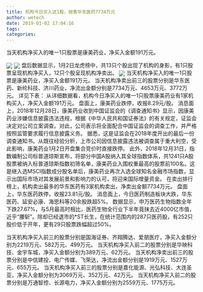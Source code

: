 ```yaml
---
title: 机构今日买入这1股，抛售华东医药7734万元
author: wetech
date: 2019-01-02 17:04:16
tags: 
categories: 
---
```

当天机构净买入的唯一1只股票是康美药业，净买入金额191万元。
<!-- more -->
<img align="center" border="0" src="https://imgcdn.yicai.com/uppics/images/2019/01/1d5bc72800a70bf5cbbe50a3a9e84d5f.jpg" />
<img align="center" border="0" src="https://imgcdn.yicai.com/uppics/images/2019/01/8b93bc794d425acbae8ee634cf5a9ac7.jpg" />
盘后数据显示，1月2日龙虎榜中，共13只个股出现了机构的身影，有1只股票呈现机构净买入，12只个股呈现机构净卖出。
<img align="center" border="0" src="https://imgcdn.yicai.com/uppics/images/2019/01/71467df2c17be5750e2fb2b517afb69f.jpg" />
当天机构净买入的唯一1只股票是康美药业，净买入金额191万元。
当天机构净卖出前三的股票分别是华东医药、新纶科技、济川药业，净流出金额分别是7734万元、4653万元、3772万元。
详见下表：
从详细数据看，机构今日净买入的唯一1只股票康美药业有1家机构买入，净买入金额191万元。
盘面上，康美药业跌停，收报8.29元/股。
消息面上，2018年12月28日，康美药业收到中国证监会的《调查通知书》显示，因康美药业涉嫌信息披露违法违规，根据《中华人民共和国证券法》的有关规定，证监会决定对公司立案调查。对此，公司表示将全面配合中国证监会的调查工作，并严格按照监管要求履行信息披露义务。
据悉，这是证监会在2018年度开出的最后一份调查通知书。从既往经验分析，上市公司因信息披露违法被调查属于重大利空，受此影响，康美药业1月2日开盘集合竞价时直接跌停。
此外，2018年12月31日，指数编制公司标普道琼斯宣布，将部分中国A股纳入其全球指数体系，共1241只A股股票被纳入标普道琼斯指数初筛名单，康美药业入围权重最高的股票前100名。这是继入选MSCI指数成分股名单后，康美药业再次入选全球知名金融市场指数，显示出国际市场对其发展前景和影响力的认可，将迎来国际增量资金。
在卖出排行榜上，机构卖出最多的华东医药有3家机构卖出，净卖出金额7734万元。
盘面上，华东医药跌停，收报23.81元/股。
消息面上，今日医药制造板块大跌，华东医药、延安必康、海思科等20余股跌超5%。
数据显示，申万医药生物指数全年下跌27.67%，与5月最高时相比，医药生物全行业下半年竟抹去近4000亿市值，近乎“腰斩”。除却已经退市的*ST长生，在统计范围内的287只医药股，有252只股价低于开年，更有29只股票跌幅超过50%。
 
 
当天机构净买入前三的股票分别是国海证券、齐翔腾达、爱朋医疗，净买入金额分别为2219万元、582万元、499万元。
当天机构净买入前二的股票分别是华映科技、金宇车城，净买入金额分别为389万元、62万元。
当天机构净卖出前三的股票分别是中信建投、电广传媒、飞荣达，净流出金额分别是1919万元、1527万元、655万元。
当天机构净买入前三的股票分别是嘉化能源、光弘科技、大连圣亚，净买入金额分别为3069万元、352万元、42万元。
当天机构净买入前二的股票分别是万通智控、长源电力，净买入金额分别为2559万元、1775万元。
